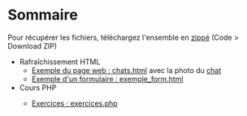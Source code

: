 <h1>Sommaire</h1>
  
<p>Pour récupérer les fichiers, téléchargez l'ensemble en <a href="https://github.com/Alexandre333/cours">zippé</a> (Code > Download ZIP)</p>

<ul>
  <li>
    Rafraîchissement HTML
    <ul>
      <li><a href="https://github.com/Alexandre333/cours/blob/main/html/chats.html">Exemple du page web : chats.html</a> avec la photo du <a href="https://github.com/Alexandre333/cours/blob/main/html/cyprus_cat.jpg">chat</a></li>
      <li><a href="https://github.com/Alexandre333/cours/blob/main/html/exemple_form.html">Exemple d'un formulaire :  exemple_form.html</a></li>
    </ul>
   </li>
  <li>Cours PHP</li>
  <ul>
      <li><a href="https://github.com/Alexandre333/cours/blob/main/php/exercices.php">Exercices : exercices.php</a></li>
    </ul>
</ul>
